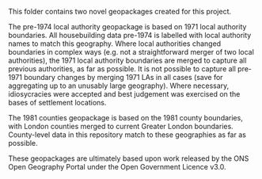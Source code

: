 This folder contains two novel geopackages created for this project.

The pre-1974 local authority geopackage is based on 1971 local authority boundaries. All housebuilding data pre-1974 is labelled with local authority names to match this geography. Where local authorities changed boundaries in complex ways (e.g. not a straightforward merger of two local authorities), the 1971 local authority boundaries are merged to capture all previous authorities, as far as possible. It is not possible to capture all pre-1971 boundary changes by merging 1971 LAs in all cases (save for aggregating up to an unusably large geography). Where necessary, idiosycracies were accepted and best judgement was exercised on the bases of settlement locations.

The 1981 counties geopackage is based on the 1981 county boundaries, with London counties merged to current Greater London boundaries. County-level data in this repository match to these geographies as far as possible.

These geopackages are ultimately based upon work released by the ONS Open Geography Portal under the Open Government Licence v3.0.
